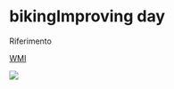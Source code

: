 # bikingImproving day

Riferimento 

[WMI](https://wiki.wikimedia.it/wiki/Bando_2023_per_progetti_dei_volontari_/BikingImprover)

![](http://bikingimproverday.it/assets/img/bikingimproverday.svg)


